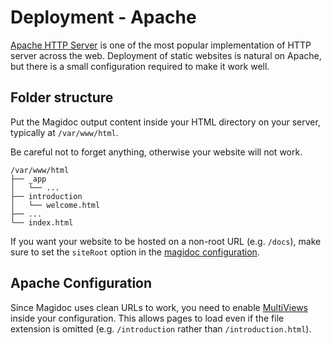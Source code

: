 # Deployment - Apache

[Apache HTTP Server](https://httpd.apache.org/) is one of the most popular implementation of HTTP server across the web. Deployment of static websites is natural on Apache, but there is a small configuration required to make it work well.

## Folder structure

Put the Magidoc output content inside your HTML directory on your server, typically at `/var/www/html`.

Be careful not to forget anything, otherwise your website will not work.

```
/var/www/html
├── _app
│   └── ...
├── introduction
│   └── welcome.html
├── ...
└── index.html
```

If you want your website to be hosted on a non-root URL (e.g. `/docs`), make sure to set the `siteRoot` option in the [magidoc configuration](/cli/magidoc-configuration).

## Apache Configuration

Since Magidoc uses clean URLs to work, you need to enable [MultiViews](https://www.youtube.com/watch?v=Tp-WacMe7yA) inside your configuration. This allows pages to load even if the file extension is omitted (e.g. `/introduction` rather than `/introduction.html`).
